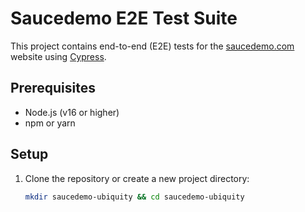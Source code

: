 # Saucedemo E2E Test Suite

This project contains end-to-end (E2E) tests for the [saucedemo.com](https://www.saucedemo.com) website using [Cypress](https://www.cypress.io/).

## Prerequisites

- Node.js (v16 or higher)
- npm or yarn

## Setup

1. Clone the repository or create a new project directory:

   ```bash
   mkdir saucedemo-ubiquity && cd saucedemo-ubiquity

